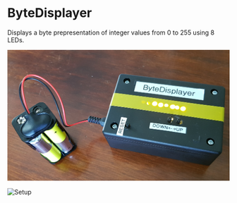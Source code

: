# ByteDisplayer

Displays a byte prepresentation of integer values from 0 to 255 using 8 LEDs.

![ByteDisplayer](ByteDisplayer.jpg)

![Setup](setup.jpg)

